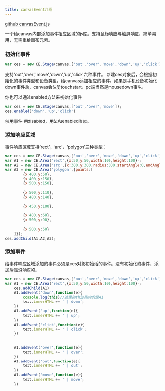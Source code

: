 ```yaml
---
title: canvasEvent介绍
---
```


[github canvasEvent.js](https://github.com/chocho-1115/canvasEvent/)

一个给canvas内部添加事件相应区域的js库。支持鼠标响应与触屏响应，简单易用，无需重绘画布元素。

### 初始化事件
``` javascript
var ces = new CE.Stage(canvas,['out','over','move','down','up','click']);
```
支持'out','over','move','down','up','click'六种事件。 新建ces对象后，会根据初始化的事件类型和设备类型，给canvas添加相应的事件。如果是手机设备初始化down事件后，canvas会注册touchstart。pc端当然是mousedown事件。

你也可以通过enabled方法来初始化事件
``` javascript
var ces = new CE.Stage(canvas,['out','over','move']);
ces.enabled('down','up','click')
```
禁用事件 用disabled，用法和enabled类似。

### 添加响应区域
事件响应区域支持‘rect’，‘arc’，‘polygon’三种类型：

``` javascript
var ces = new CE.Stage(canvas,['out','over','move','down','up','click']);
var A1 = new CE.Area('rect',{x:50,y:50,width:100,height:100});
var A2 = new CE.Area('arc',{x:300,y:300,radius:100,startAngle:0,endAngle:-90});
var A3 = new CE.Area('polygon',{points:[
		{x:400,y:50},
		{x:400,y:150},
		{x:500,y:150},
		
		{x:500,y:110},
		{x:480,y:140},
		
		{x:450,y:100},
		
		{x:480,y:60},
		{x:500,y:90},
		
		{x:500,y:50}
	]});
ces.addChild(A1,A2,A3);
```

### 添加事件

给事件响应区域添加的事件必须是ces对象初始话的事件。没有初始化的事件，添加后是没响应的。

``` javascript
var ces = new CE.Stage(canvas,['out','over','move','down','up','click']);
var A1 = new CE.Area('rect',{x:50,y:50,width:100,height:100});
	ces.addChild(A1)
	A1.addEvent('down',function(e){
		console.log(this)//这里的this指向的是A1
		text.innerHTML += ' | down';
	})
	A1.addEvent('up',function(e){
		text.innerHTML += ' | up';
	})
	A1.addEvent('click',function(e){
		text.innerHTML += ' | click';
	})
	
	
	A1.addEvent('over',function(e){
		text.innerHTML += ' | over';
	})
	A1.addEvent('out',function(e){
		text.innerHTML += ' | out';
	})
	A1.addEvent('move',function(e){
		text.innerHTML += ' | move';
	})
```
















